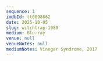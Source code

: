 ```yaml
---
sequence: 1
imdbId: tt0098662
date: 2025-10-05
slug: witchtrap-1989
medium: Blu-ray
venue: null
venueNotes: null
mediumNotes: Vinegar Syndrome, 2017
---
```


